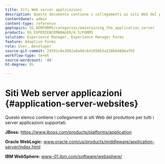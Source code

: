 ```yaml
---
title: Siti Web server applicazioni
description: Questo documento contiene i collegamenti ai siti Web del produttore per tutti i server applicazioni supportati.
contentOwner: admin
content-type: reference
geptopics: SG_AEMFORMS/categories/maintaining_the_application_server
products: SG_EXPERIENCEMANAGER/6.5/FORMS
solution: Experience Manager, Experience Manager Forms
feature: Adaptive Forms
role: User, Developer
source-git-commit: 29391c8e3042a8a04c64165663a228bb4886afb5
workflow-type: tm+mt
source-wordcount: '48'
ht-degree: 0%

---
```


# Siti Web server applicazioni {#application-server-websites}

Questo elenco contiene i collegamenti ai siti Web del produttore per tutti i server applicazioni supportati.

**JBoss:** https://www.jboss.com/products/platforms/application

**Oracle WebLogic:** www.oracle.com/us/products/middleware/application-server/index.html

**IBM WebSphere:** www-01.ibm.com/software/websphere/
